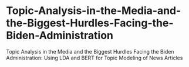 # Topic-Analysis-in-the-Media-and-the-Biggest-Hurdles-Facing-the-Biden-Administration
Topic Analysis in the Media and the Biggest Hurdles Facing the Biden Administration: Using LDA and  BERT for Topic Modeling of News Articles
